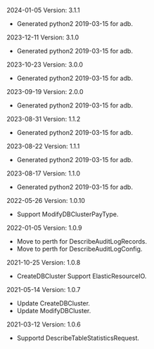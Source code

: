 2024-01-05 Version: 3.1.1
- Generated python2 2019-03-15 for adb.

2023-12-11 Version: 3.1.0
- Generated python2 2019-03-15 for adb.

2023-10-23 Version: 3.0.0
- Generated python2 2019-03-15 for adb.

2023-09-19 Version: 2.0.0
- Generated python2 2019-03-15 for adb.

2023-08-31 Version: 1.1.2
- Generated python2 2019-03-15 for adb.

2023-08-22 Version: 1.1.1
- Generated python2 2019-03-15 for adb.

2023-08-17 Version: 1.1.0
- Generated python2 2019-03-15 for adb.

2022-05-26 Version: 1.0.10
- Support ModifyDBClusterPayType.

2022-01-05 Version: 1.0.9
- Move to perth for DescribeAuditLogRecords.
- Move to perth for DescribeAuditLogConfig.

2021-10-25 Version: 1.0.8
- CreateDBCluster Support ElasticResourceIO.

2021-05-14 Version: 1.0.7
- Update CreateDBCluster.
- Update ModifyDBCluster.

2021-03-12 Version: 1.0.6
- Supportd DescribeTableStatisticsRequest.

